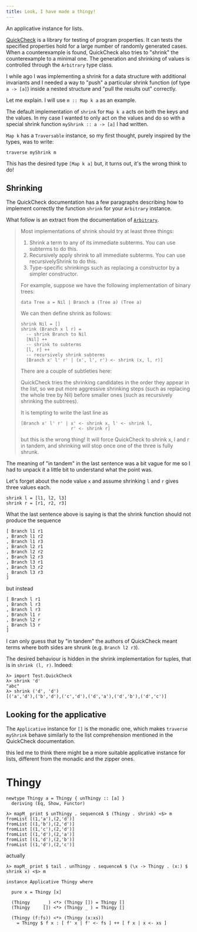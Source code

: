 ```yaml
---
title: Look, I have made a thingy!
---
```


An applicative instance for lists.

[QuickCheck](http://hackage.haskell.org/package/QuickCheck) is a library
for testing of program properties. It can tests the specified properties
hold for a large number of randomly generated cases. When a counterexample
is found, QuickCheck also tries to "shrink" the counterexample to a minimal
one. The generation and shrinking of values is controlled through the
`Arbitrary` type class.

I while ago I was implementing a shrink for a data structure with
additional invariants and I needed a way to "push" a particular shrink
function (of type `a -> [a]`) inside a nested structure and "pull the
results out" correctly.

Let me explain. I will use `m :: Map k a` as an example.

The default implementation of `shrink` for `Map k a` acts on both the keys
and the values. In my case I wanted to only act on the values and do so
with a special shrink function `myShrink :: a -> [a]` I had written.

`Map k` has a `Traversable` instance, so my first thought, purely inspired
by the types, was to write:

```
traverse myShrink m
```

This has the desired type `[Map k a]` but, it turns out, it's the wrong
think to do!


Shrinking
---------

The QuickCheck documentation has a few paragraphs describing how to
implement correctly the function `shrink` for your `Arbitrary` instance.

What follow is an extract from the documentation of [`Arbitrary`](http://hackage.haskell.org/package/QuickCheck-2.13.1/docs/Test-QuickCheck-Arbitrary.html).

> Most implementations of shrink should try at least three things:
>
> 1. Shrink a term to any of its immediate subterms. You can use subterms to do
> this.
> 2. Recursively apply shrink to all immediate subterms. You can use
> recursivelyShrink to do this.
> 3. Type-specific shrinkings such as replacing a constructor by a simpler
> constructor.
>
> For example, suppose we have the following implementation of binary trees:
>
> ```
> data Tree a = Nil | Branch a (Tree a) (Tree a)
> ```
>
> We can then define shrink as follows:
>
> ```
> shrink Nil = []
> shrink (Branch x l r) =
>   -- shrink Branch to Nil
>   [Nil] ++
>   -- shrink to subterms
>   [l, r] ++
>   -- recursively shrink subterms
>   [Branch x' l' r' | (x', l', r') <- shrink (x, l, r)]
> ```
>
> There are a couple of subtleties here:
>
> QuickCheck tries the shrinking candidates in the order they appear in the list,
> so we put more aggressive shrinking steps (such as replacing the whole tree by
> Nil) before smaller ones (such as recursively shrinking the subtrees).
>
> It is tempting to write the last line as
> ```
> [Branch x' l' r' | x' <- shrink x, l' <- shrink l,
>                    r' <- shrink r]
> ```
> but this is the wrong thing! It will force QuickCheck to shrink x, l and r
> in tandem, and shrinking will stop once one of the three is fully shrunk.

The meaning of "in tandem" in the last sentence was a bit vague for me so I
had to unpack it a little bit to understand what the point was.

Let's forget about the node value `x` and assume shrinking `l` and `r`
gives three values each.

```
shrink l = [l1, l2, l3]
shrink r = [r1, r2, r3]
```

What the last sentence above is saying is that the shrink function should
not produce the sequence

```
[ Branch l1 r1
, Branch l1 r2
, Branch l1 r3
, Branch l2 r1
, Branch l2 r2
, Branch l2 r3
, Branch l3 r1
, Branch l3 r2
, Branch l3 r3
]
```

but instead

```
[ Branch l r1
, Branch l r3
, Branch l r3
, Branch l1 r
, Branch l2 r
, Branch l3 r
]
```

I can only guess that by "in tandem" the authors of QuickCheck meant
terms where both sides are shrunk (e.g. `Branch l2 r3`).

The desired behaviour is hidden in the shrink implementation for tuples,
that is in `shrink (l, r)`. Indeed:

```
λ> import Test.QuickCheck
λ> shrink 'd'
"abc"
λ> shrink ('d', 'd')
[('a','d'),('b','d'),('c','d'),('d','a'),('d','b'),('d','c')]
```

Looking for the applicative
---------------------------

The `Applicative` instance for `[]` is the monadic one, which makes
`traverse myShrink` behave similarly to the list comprehension mentioned in
the QuickCheck documentation.

this led me to think there might be a more suitable applicative instance
for lists, different from the monadic and the zipper ones.

# Thingy

```
newtype Thingy a = Thingy { unThingy :: [a] }
  deriving (Eq, Show, Functor)
```

```
λ> mapM_ print $ unThingy . sequenceA $ (Thingy . shrink) <$> m
fromList [(1,'a'),(2,'d')]
fromList [(1,'b'),(2,'d')]
fromList [(1,'c'),(2,'d')]
fromList [(1,'d'),(2,'a')]
fromList [(1,'d'),(2,'b')]
fromList [(1,'d'),(2,'c')]
```

actually
```
λ> mapM_ print $ tail . unThingy . sequenceA $ (\x -> Thingy . (x:) $ shrink x) <$> m
```


```
instance Applicative Thingy where

  pure x = Thingy [x]

  (Thingy     _ ) <*> (Thingy []) = Thingy []
  (Thingy     []) <*> (Thingy _ ) = Thingy []

  (Thingy (f:fs)) <*> (Thingy (x:xs))
    = Thingy $ f x : [ f' x | f' <- fs ] ++ [ f x | x <- xs ]
```


